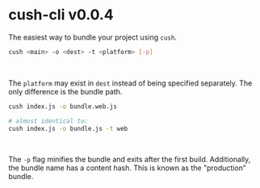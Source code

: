 # cush-cli v0.0.4

The easiest way to bundle your project using `cush`.

```sh
cush <main> -o <dest> -t <platform> [-p]
```

&nbsp;

The `platform` may exist in `dest` instead of being
specified separately. The only difference is the bundle path.

```sh
cush index.js -o bundle.web.js

# almost identical to:
cush index.js -o bundle.js -t web
```

&nbsp;

The `-p` flag minifies the bundle and exits after the first build.
Additionally, the bundle name has a content hash. This is known as
the "production" bundle.
